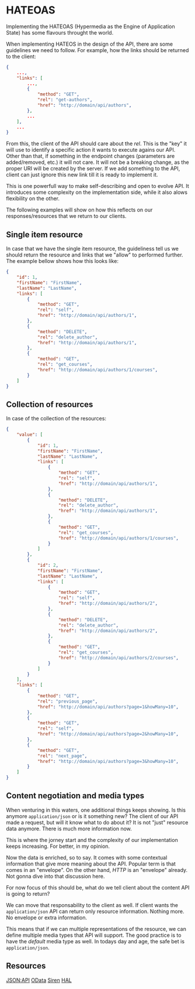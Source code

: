 # HATEOAS

Implementing the HATEOAS (Hypermedia as the Engine of Application State) has some flavours throught the world.

When implementing HATEOS in the design of the API, there are some guidelines we need to follow. For example, how the links should be returned to the client:

```json
{
    ...,
    "links": [
        ...,
        {
            "method": "GET",
            "rel": "get-authors",
            "href": "http://domain/api/authors",
        },
        ...
    ],
    ...
}
```

From this, the client of the API should care about the *rel*. This is the "key" it will use to identify a specific action it wants to execute agains our API. Other than that, if something in the endpoint changes (parameters are added/removed, etc.) it will not care. It will not be a breaking change, as the proper URI will be created by the server. If we add something to the API, client can just ignore this new link till it is ready to implement it.

This is one powerfull way to make self-describing and open to evolve API. It introduces some complexity on the implementation side, while it also alows flexibility on the other.

The following examples will show on how this reflects on our responses/resources that we return to our clients.

## Single item resource

In case that we have the single item resource, the guideliness tell us we should return the resource and links that we "allow" to performed further. The example bellow shows how this looks like:

```json
{
    "id": 1,
    "firstName": "FirstName",
    "lastName": "LastName",
    "links": [
        {
            "method": "GET",
            "rel": "self",
            "href": "http://domain/api/authors/1",
        },
        {
            "method": "DELETE",
            "rel": "delete_author",
            "href": "http://domain/api/authors/1",
        },
        {
            "method": "GET",
            "rel": "get_courses",
            "href": "http://domain/api/authors/1/courses",
        }
    ]
}
```

## Collection of resources

In case of the collection of the resources:

```json
{
    "value": [
        {
            "id": 1,
            "firstName": "FirstName",
            "lastName": "LastName",
            "links": [
                {
                    "method": "GET",
                    "rel": "self",
                    "href": "http://domain/api/authors/1",
                },
                {
                    "method": "DELETE",
                    "rel": "delete_author",
                    "href": "http://domain/api/authors/1",
                },
                {
                    "method": "GET",
                    "rel": "get_courses",
                    "href": "http://domain/api/authors/1/courses",
                }
            ]
        },
        {
            "id": 2,
            "firstName": "FirstName",
            "lastName": "LastName",
            "links": [
                {
                    "method": "GET",
                    "rel": "self",
                    "href": "http://domain/api/authors/2",
                },
                {
                    "method": "DELETE",
                    "rel": "delete_author",
                    "href": "http://domain/api/authors/2",
                },
                {
                    "method": "GET",
                    "rel": "get_courses",
                    "href": "http://domain/api/authors/2/courses",
                }
            ]
        }
    ],
    "links": [
        {
            "method": "GET",
            "rel": "previous_page",
            "href": "http://domain/api/authors?page=1&howMany=10",
        },
        {
            "method": "GET",
            "rel": "self",
            "href": "http://domain/api/authors?page=2&howMany=10",
        },
        {
            "method": "GET",
            "rel": "next_page",
            "href": "http://domain/api/authors?page=3&howMany=10",
        }
    ]
}
```

## Content negotiation and media types

When venturing in this waters, one additional things keeps showing. Is this anymore `application/json` or is it something new? The client of our API made a request, but will it know what to do about it? It is not "just" resource data anymore. There is much more information now.

This is where the jorney start and the complexity of our implementation keeps increasing. For better, in my opinion.

Now the data is enriched, so to say. It comes with some contextual information that give more meaning about the API. Popular term is that comes in an "envelope". On the other hand, *HTTP* is an "envelope" already. Not gonna dive into that discussion here.

For now focus of this should be, what do we tell client about the content API is going to return?

We can move that responsability to the client as well. If client wants the `application/json` API can return only resource information. Nothing more. No envelope or extra information.

This means that if we can multiple representations of the resource, we can define multiple media types that API will support. The good practice is to have the *default* media type as well. In todays day and age, the safe bet is `application/json`.

## Resources

[JSON:API](https://jsonapi.org/)
[OData](https://www.odata.org/)
[Siren](https://github.com/kevinswiber/siren)
[HAL](http://stateless.co/hal_specification.html)
